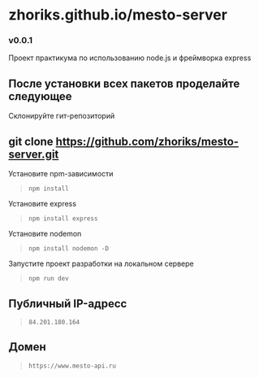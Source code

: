 # zhoriks.github.io/mesto-server

### v0.0.1

Проект практикума по использованию node.js и фреймворка express

## После установки всех пакетов проделайте следующее

Склонируйте гит-репозиторий
## git clone https://github.com/zhoriks/mesto-server.git

Установите npm-зависимости
>`npm install`

Установите express
>`npm install express`

Установите nodemon
>`npm install nodemon -D`

Запустите проект разработки на локальном сервере
>`npm run dev`

## Публичный IP-адресс
>`84.201.180.164`

## Домен
>`https://www.mesto-api.ru`
